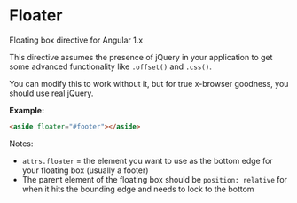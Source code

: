 Floater
=======

Floating box directive for Angular 1.x

This directive assumes the presence of jQuery in your application to get some advanced functionality like `.offset()` and `.css()`.

You can modify this to work without it, but for true x-browser goodness, you should use real jQuery.

**Example:**

````html
<aside floater="#footer"></aside>
````

Notes:

* `attrs.floater` = the element you want to use as the bottom edge for your floating box (usually a footer)
* The parent element of the floating box should be `position: relative` for when it hits the bounding edge and needs to lock to the bottom
